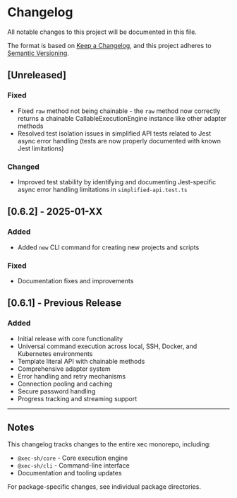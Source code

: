 # Changelog

All notable changes to this project will be documented in this file.

The format is based on [Keep a Changelog](https://keepachangelog.com/en/1.0.0/),
and this project adheres to [Semantic Versioning](https://semver.org/spec/v2.0.0.html).

## [Unreleased]

### Fixed
- Fixed `raw` method not being chainable - the `raw` method now correctly returns a chainable CallableExecutionEngine instance like other adapter methods
- Resolved test isolation issues in simplified API tests related to Jest async error handling (tests are now properly documented with known Jest limitations)

### Changed
- Improved test stability by identifying and documenting Jest-specific async error handling limitations in `simplified-api.test.ts`

## [0.6.2] - 2025-01-XX

### Added
- Added `new` CLI command for creating new projects and scripts

### Fixed
- Documentation fixes and improvements

## [0.6.1] - Previous Release

### Added
- Initial release with core functionality
- Universal command execution across local, SSH, Docker, and Kubernetes environments
- Template literal API with chainable methods
- Comprehensive adapter system
- Error handling and retry mechanisms
- Connection pooling and caching
- Secure password handling
- Progress tracking and streaming support

---

## Notes

This changelog tracks changes to the entire xec monorepo, including:
- `@xec-sh/core` - Core execution engine
- `@xec-sh/cli` - Command-line interface
- Documentation and tooling updates

For package-specific changes, see individual package directories.